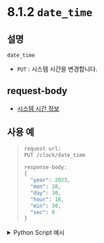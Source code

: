 ﻿# 8.1.2 `date_time`

## 설명

`date_time`

- `PUT` : 시스템 시간을 변경합니다.

## request-body

- [시스템 시간 정보](/99-schema/date_time.md)

## 사용 예

<blockquote>

```python
request url:
PUT /clock/date_time

response-body:
{
  "year": 2023,
  "mon": 10,
  "day": 30,
  "hour": 18,
  "min": 30,
  "sec": 0
}
```
</blockquote>

<details><summary>Python Script 예시</summary>

```python
# test.py
import requests

def put_system_time() -> int:
    base_url        = 'http://192.168.1.150:8888'
    path_parameter  = '/clock/date_time'
    head            = {'Content-Type': 'application/json; charset=utf-8'}
    body 			= {"year": 2023, "mon": 11, "day": 20, "hour": 21, "min": 2, "sec": 0}
	
    response = requests.put(url = base_url + path_parameter, headers = head, json = body)

    return response.status_code

print(f"response: {put_system_time()}")
```
```sh
$python test.py
response: 200
```
</details>
